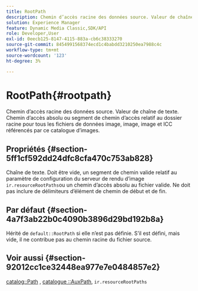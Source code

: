 ```yaml
---
title: RootPath
description: Chemin d’accès racine des données source. Valeur de chaîne de texte. Chemin d’accès absolu ou segment de chemin d’accès relatif au dossier racine pour tous les fichiers de données image, image, image et ICC référencés par ce catalogue d’images.
solution: Experience Manager
feature: Dynamic Media Classic,SDK/API
role: Developer,User
exl-id: 0eecb125-8147-4115-883a-cb6c38333270
source-git-commit: 8454991568374ecd1c4babdd3210250ea7988c4c
workflow-type: tm+mt
source-wordcount: '123'
ht-degree: 3%

---
```


# RootPath{#rootpath}

Chemin d’accès racine des données source. Valeur de chaîne de texte. Chemin d’accès absolu ou segment de chemin d’accès relatif au dossier racine pour tous les fichiers de données image, image, image et ICC référencés par ce catalogue d’images.

## Propriétés {#section-5ff1cf592dd24dfc8cfa470c753ab828}

Chaîne de texte. Doit être vide, un segment de chemin valide relatif au paramètre de configuration du serveur de rendu d’image `ir.resourceRootPaths`ou un chemin d’accès absolu au fichier valide. Ne doit pas inclure de délimiteurs d’élément de chemin de début et de fin.

## Par défaut {#section-4a7f3ab22b0c4090b3896d29bd192b8a}

Hérité de `default::RootPath` si elle n’est pas définie. S’il est défini, mais vide, il ne contribue pas au chemin racine du fichier source.

## Voir aussi {#section-92012cc1ce32448ea977e7e0484857e2}

[catalog::Path](../../../../../ir-api/material-cat/image-rendering-api-ref/c-ir-material-catalog/c-ir-material-data-reference/r-ir-path.md#reference-59ebb624250a4965ad1737578a2ab590) , [catalogue ::AuxPath](../../../../../ir-api/material-cat/image-rendering-api-ref/c-ir-material-catalog/c-ir-material-data-reference/r-ir-auxpath.md#reference-943ad5ee3c3b4b06bbcbb005db0dc969), `ir.resourceRootPaths`
